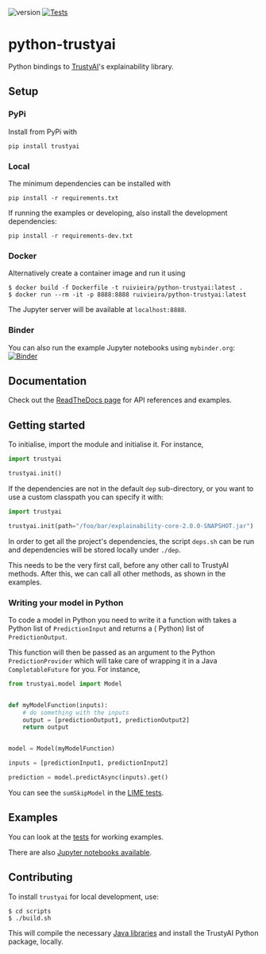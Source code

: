 ![version](https://img.shields.io/badge/version-0.2.11-green) [![Tests](https://github.com/trustyai-python/module/actions/workflows/workflow.yml/badge.svg)](https://github.com/trustyai-python/examples/actions/workflows/workflow.yml)

# python-trustyai

Python bindings to [TrustyAI](https://kogito.kie.org/trustyai/)'s explainability library.

## Setup

### PyPi

Install from PyPi with

```shell
pip install trustyai
```

### Local

The minimum dependencies can be installed with

```shell
pip install -r requirements.txt
```

If running the examples or developing, also install the development dependencies:

```shell
pip install -r requirements-dev.txt
```

### Docker

Alternatively create a container image and run it using

```shell
$ docker build -f Dockerfile -t ruivieira/python-trustyai:latest .
$ docker run --rm -it -p 8888:8888 ruivieira/python-trustyai:latest
```

The Jupyter server will be available at `localhost:8888`.

### Binder

You can also run the example Jupyter notebooks
using `mybinder.org`: [![Binder](https://mybinder.org/badge_logo.svg)](https://mybinder.org/v2/gh/trustyai-python/trustyai-explainability-python-examples/main?labpath=examples)

## Documentation

Check out the [ReadTheDocs page](https://trustyai-explainability-python.readthedocs.io/en/latest/) for API references
and examples.

## Getting started

To initialise, import the module and initialise it. For instance,

```python
import trustyai

trustyai.init()
```

If the dependencies are not in the default `dep` sub-directory, or you want to use a custom classpath you can specify it
with:

```python
import trustyai

trustyai.init(path="/foo/bar/explainability-core-2.0.0-SNAPSHOT.jar")
```

In order to get all the project's dependencies, the script `deps.sh` can be run and dependencies will be stored locally
under `./dep`.

This needs to be the very first call, before any other call to TrustyAI methods. After this, we can call all other
methods, as shown in the examples.

### Writing your model in Python

To code a model in Python you need to write it a function with takes a Python list of `PredictionInput` and returns a (
Python) list of `PredictionOutput`.

This function will then be passed as an argument to the Python `PredictionProvider`
which will take care of wrapping it in a Java `CompletableFuture` for you. For instance,

```python
from trustyai.model import Model


def myModelFunction(inputs):
    # do something with the inputs
    output = [predictionOutput1, predictionOutput2]
    return output


model = Model(myModelFunction)

inputs = [predictionInput1, predictionInput2]

prediction = model.predictAsync(inputs).get()
```

You can see the `sumSkipModel` in the [LIME tests](./tests/test_limeexplainer.py).

## Examples

You can look at the [tests](./tests) for working examples.

There are also [Jupyter notebooks available](https://github.com/trustyai-python/examples).

## Contributing

To install `trustyai` for local development, use:

```shell
$ cd scripts
$ ./build.sh
```

This will compile the necessary [Java libraries](https://github.com/trustyai-explainability/trustyai-explainability) and
install
the TrustyAI Python package, locally.